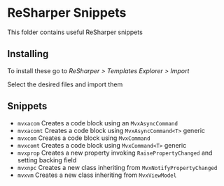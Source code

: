 # ReSharper Snippets

This folder contains useful ReSharper snippets

## Installing

To install these go to *ReSharper > Templates Explorer > Import*

Select the desired files and import them

## Snippets

- `mvxacom` Creates a code block using an `MvxAsyncCommand`
- `mvxacomt` Creates a code block using `MvxAsyncCommand<T>` generic
- `mvxcom` Creates a code block using `MvxCommand`
- `mvxcomt` Creates a code block using `MvxCommand<T>` generic
- `mvxprop` Creates a new property invoking `RaisePropertyChanged` and setting backing field
- `mvxnpc` Creates a new class inheriting from `MvxNotifyPropertyChanged`
- `mvxvm` Creates a new class inheriting from `MvxViewModel`
